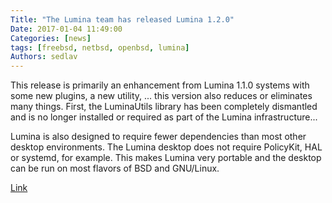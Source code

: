 ```yaml
---
Title: "The Lumina team has released Lumina 1.2.0"
Date: 2017-01-04 11:49:00
Categories: [news]
tags: [freebsd, netbsd, openbsd, lumina]
Authors: sedlav
---
```


This release is primarily an enhancement from Lumina 1.1.0 systems with some new plugins, a new utility, ... this version also reduces or eliminates many things. First, the LuminaUtils library has been completely dismantled and is no longer installed or required as part of the Lumina infrastructure...

Lumina is also designed to require fewer dependencies than most other desktop environments. The Lumina desktop does not require PolicyKit, HAL or systemd, for example. This makes Lumina very portable and the desktop can be run on most flavors of BSD and GNU/Linux.

[Link](https://lumina-desktop.org/version-1-2-0-released/)
